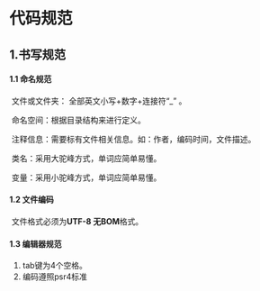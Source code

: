 # 代码规范



## 1.书写规范

#### 1.1 命名规范

​	文件或文件夹： 全部英文小写+数字+连接符“_” 。

​	命名空间：根据目录结构来进行定义。

​	注释信息：需要标有文件相关信息。如：作者，编码时间，文件描述。

​	类名：采用大驼峰方式，单词应简单易懂。

​	变量：采用小驼峰方式，单词应简单易懂。

#### 1.2 文件编码

​	文件格式必须为**UTF-8 无BOM**格式。

#### 1.3 编辑器规范

1. tab键为4个空格。
2. 编码遵照psr4标准

  ​